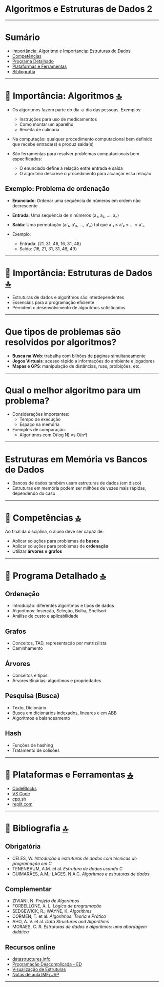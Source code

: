 # Algoritmos e Estruturas de Dados 2

---
# Sumário

- [Importância: Algoritmo](https://github.com/sthecss/Teoria-BCC/blob/main/AED2/1_Inicio.md#-import%C3%A2ncia-algoritmos) e [Importancia: Estruturas de Dados](https://github.com/sthecss/Teoria-BCC/blob/main/AED2/1_Inicio.md#-import%C3%A2ncia-estruturas-de-dados)
- [Competências](https://github.com/sthecss/Teoria-BCC/blob/main/AED2/1_Inicio.md#-compet%C3%AAncias)
- [Programa Detalhado](https://github.com/sthecss/Teoria-BCC/blob/main/AED2/1_Inicio.md#-programa-detalhado)
- [Plataformas e Ferramentas](https://github.com/sthecss/Teoria-BCC/blob/main/AED2/1_Inicio.md#-plataformas-e-ferramentas)
- [Bibliografia](https://github.com/sthecss/Teoria-BCC/blob/main/AED2/1_Inicio.md#-bibliografia)

---

# 📍 Importância: Algoritmos [🔝](https://github.com/sthecss/Teoria-BCC/edit/main/AED2/1_Inicio.md#sum%C3%A1rio)

- Os algoritmos fazem parte do dia-a-dia das pessoas. Exemplos:
  - Instruções para uso de medicamentos
  - Como montar um aparelho
  - Receita de culinária
- Na computação: qualquer procedimento computacional bem definido que recebe entrada(s) e produz saída(s)

- São ferramentas para resolver problemas computacionais bem especificados:
  - O enunciado define a relação entre entrada e saída
  - O algoritmo descreve o procedimento para alcançar essa relação

## Exemplo: Problema de ordenação

- **Enunciado**: Ordenar uma sequência de números em ordem não decrescente  
- **Entrada**: Uma sequência de n números ⟨a₁, a₂, ..., aₙ⟩  
- **Saída**: Uma permutação ⟨a'₁, a'₂, ..., a'ₙ⟩ tal que a'₁ ≤ a'₂ ≤ ... ≤ a'ₙ

- Exemplo:
  - Entrada: ⟨21, 31, 49, 16, 31, 48⟩  
  - Saída: ⟨16, 21, 31, 31, 48, 49⟩

---

# 📍 Importância: Estruturas de Dados [🔝](https://github.com/sthecss/Teoria-BCC/edit/main/AED2/1_Inicio.md#sum%C3%A1rio)

- Estruturas de dados e algoritmos são interdependentes
- Essenciais para a programação eficiente
- Permitem o desenvolvimento de algoritmos sofisticados

---

# Que tipos de problemas são resolvidos por algoritmos?

- **Busca na Web**: trabalha com bilhões de páginas simultaneamente
- **Jogos Virtuais**: acesso rápido a informações do ambiente e jogadores
- **Mapas e GPS**: manipulação de distâncias, ruas, proibições, etc.

---

# Qual o melhor algoritmo para um problema?

- Considerações importantes:
  - Tempo de execução
  - Espaço na memória
- Exemplos de comparação:
  - Algoritmos com O(log N) vs O(n²)

---

# Estruturas em Memória vs Bancos de Dados

- Bancos de dados também usam estruturas de dados (em disco)
- Estruturas em memória podem ser milhões de vezes mais rápidas, dependendo do caso

---

# 📍 Competências [🔝](https://github.com/sthecss/Teoria-BCC/edit/main/AED2/1_Inicio.md#sum%C3%A1rio)

Ao final da disciplina, o aluno deve ser capaz de:

- Aplicar soluções para problemas de **busca**
- Aplicar soluções para problemas de **ordenação**
- Utilizar **árvores** e **grafos**

---

# 📍 Programa Detalhado [🔝](https://github.com/sthecss/Teoria-BCC/edit/main/AED2/1_Inicio.md#sum%C3%A1rio)

## Ordenação

- Introdução: diferentes algoritmos e tipos de dados
- Algoritmos: Inserção, Seleção, Bolha, Shellsort
- Análise de custo e aplicabilidade

## Grafos

- Conceitos, TAD, representação por matriz/lista
- Caminhamento

## Árvores

- Conceitos e tipos
- Árvores Binárias: algoritmos e propriedades

## Pesquisa (Busca)

- Texto, Dicionário
- Busca em dicionários indexados, lineares e em ABB
- Algoritmos e balanceamento

## Hash

- Funções de hashing
- Tratamento de colisões

---

# 📍 Plataformas e Ferramentas [🔝](https://github.com/sthecss/Teoria-BCC/edit/main/AED2/1_Inicio.md#sum%C3%A1rio)

- [CodeBlocks](http://www.codeblocks.org/)  
- [VS Code](https://code.visualstudio.com/)  
- [cpp.sh](https://cpp.sh/)  
- [replit.com](https://replit.com/)

---

# 📍 Bibliografia [🔝](https://github.com/sthecss/Teoria-BCC/edit/main/AED2/1_Inicio.md#sum%C3%A1rio)

## Obrigatória

- CELES, W. *Introdução a estruturas de dados com técnicas de programação em C*  
- TENENBAUM, A.M. et al. *Estrutura de dados usando C*  
- GUIMARÃES, A.M.; LAGES, N.A.C. *Algoritmos e estruturas de dados*

## Complementar

- ZIVIANI, N. *Projeto de Algoritmos*  
- FORBELLONE, A. L. *Lógica de programação*  
- SEDGEWICK, R.; WAYNE, K. *Algorithms*  
- CORMEN, T. et al. *Algoritmos: Teoria e Prática*  
- AHO, A. V. et al. *Data Structures and Algorithms*  
- MORAES, C. R. *Estruturas de dados e algoritmos: uma abordagem didática*

## Recursos online

- [datastructures.info](http://www.datastructures.info/)  
- [Programação Descomplicada - ED](https://programacaodescomplicada.wordpress.com/indice/estrutura-de-dados)  
- [Visualização de Estruturas](https://www.cs.usfca.edu/~galles/visualization/Algorithms.html)  
- [Notas de aula IME/USP](https://www.ime.usp.br/~pf/estruturas-de-dados/)

---
